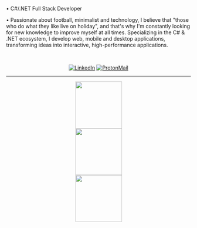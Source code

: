 • C#/.NET Full Stack Developer <br>

• Passionate about football, minimalist and technology, I believe that "those who do what they like live on holiday", and that's why I'm constantly looking for new knowledge to improve myself at all times. Specializing in the C# & .NET ecosystem, I develop web, mobile and desktop applications, transforming ideas into interactive, high-performance applications.

<br>

<div align="center">

[![LinkedIn](https://custom-icon-badges.demolab.com/badge/LinkedIn-white?logo=linkedin&logoColor=black)](https://www.linkedin.com/in/eduardxdc/)
[![ProtonMail](https://img.shields.io/badge/eduardxdc@proton.me-white?logo=protonmail&logoColor=black)](mailto:eduardxdc@proton.me)

</div>

<hr>
<a href="https://www.linkedin.com/in/eduardxdc/" style="display: grid; justify-content: center; align-items: center;">
  <img 
    style="height: 127px; "
    src="https://github-readme-streak-stats.herokuapp.com?user=eduardxdc&theme=graywhite&hide_border=true" 
  />
  <img 
    style="height: 127px;"
    src="https://github-readme-stats.vercel.app/api?username=eduardxdc&theme=graywhite&rank_icon=github" 
  />
  <img 
    style="height: 127px;" 
    src="https://github-readme-stats.vercel.app/api/top-langs/?username=eduardxdc&theme=graywhite&hide_border=true&layout=compact&langs_count=5&locale=en" 
  />
</a>
